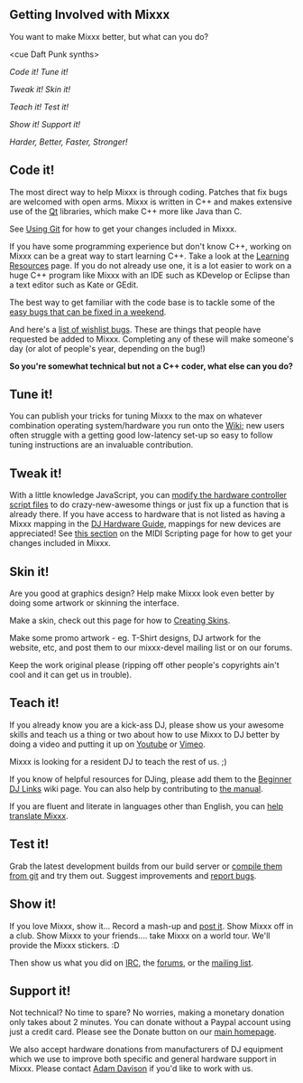 ## Getting Involved with Mixxx

You want to make Mixxx better, but what can you do?

\<cue Daft Punk synths\>

*Code it\! Tune it\!*

*Tweak it\! Skin it\!*

*Teach it\! Test it\!*

*Show it\! Support it\!*

*Harder, Better, Faster, Stronger\!*

## Code it\!

The most direct way to help Mixxx is through coding. Patches that fix
bugs are welcomed with open arms. Mixxx is written in C++ and makes
extensive use of the [Qt](http://qt.io/) libraries, which make C++ more
like Java than C.

See [Using Git](Using%20Git) for how to get your changes included in
Mixxx.

If you have some programming experience but don't know C++, working on
Mixxx can be a great way to start learning C++. Take a look at the
[Learning Resources](Learning%20Resources) page. If you do not already
use one, it is a lot easier to work on a huge C++ program like Mixxx
with an IDE such as KDevelop or Eclipse than a text editor such as Kate
or GEdit.

The best way to get familiar with the code base is to tackle some of the
[easy bugs that can be fixed in a
weekend](https://bugs.launchpad.net/mixxx/+bugs?field.searchtext=&orderby=-importance&field.status%3Alist=NEW&field.status%3Alist=EXPIRED&field.status%3Alist=CONFIRMED&field.status%3Alist=TRIAGED&field.status%3Alist=INPROGRESS&field.status%3Alist=INCOMPLETE_WITH_RESPONSE&field.status%3Alist=INCOMPLETE_WITHOUT_RESPONSE&assignee_option=any&field.assignee=&field.bug_reporter=&field.bug_supervisor=&field.bug_commenter=&field.subscriber=&field.tag=easy+weekend&field.tags_combinator=ANY&field.has_cve.used=&field.omit_dupes.used=&field.omit_dupes=on&field.affects_me.used=&field.has_patch.used=&field.has_branches.used=&field.has_no_branches.used=&field.has_blueprints.used=&field.has_no_blueprints.used=&search=Search).

And here's a [list of wishlist
bugs](https://bugs.launchpad.net/mixxx/+bugs?field.searchtext=&orderby=-importance&field.status%3Alist=NEW&field.status%3Alist=EXPIRED&field.status%3Alist=CONFIRMED&field.status%3Alist=TRIAGED&field.status%3Alist=INPROGRESS&field.status%3Alist=INCOMPLETE_WITH_RESPONSE&field.status%3Alist=INCOMPLETE_WITHOUT_RESPONSE&field.importance%3Alist=WISHLIST&assignee_option=any&field.assignee=&field.bug_reporter=&field.bug_supervisor=&field.bug_commenter=&field.subscriber=&field.tag=&field.tags_combinator=ANY&field.has_cve.used=&field.omit_dupes.used=&field.omit_dupes=on&field.affects_me.used=&field.has_patch.used=&field.has_branches.used=&field.has_no_branches.used=&field.has_blueprints.used=&field.has_no_blueprints.used=&search=Search).
These are things that people have requested be added to Mixxx.
Completing any of these will make someone's day (or alot of people's
year, depending on the bug\!)

**So you're somewhat technical but not a C++ coder, what else can you
do?**

## Tune it\!

You can publish your tricks for tuning Mixxx to the max on whatever
combination operating system/hardware you run onto the
[Wiki](http://mixxx.org/wiki/); new users often struggle with a getting
good low-latency set-up so easy to follow tuning instructions are an
invaluable contribution.

## Tweak it\!

With a little knowledge JavaScript, you can [modify the hardware
controller script files](midi_scripting) to do crazy-new-awesome things
or just fix up a function that is already there. If you have access to
hardware that is not listed as having a Mixxx mapping in the [DJ
Hardware Guide](hardware%20compatibility), mappings for new devices are
appreciated\! See [this
section](midi_scripting#setting_up_git_and_getting_your_mapping_included_in_mixxx)
on the MIDI Scripting page for how to get your changes included in
Mixxx.

## Skin it\!

Are you good at graphics design? Help make Mixxx look even better by
doing some artwork or skinning the interface.

Make a skin, check out this page for how to [Creating
Skins](Creating%20Skins).

Make some promo artwork - eg. T-Shirt designs, DJ artwork for the
website, etc, and post them to our mixxx-devel mailing list or on our
forums.

Keep the work original please (ripping off other people's copyrights
ain't cool and it can get us in trouble).

## Teach it\!

If you already know you are a kick-ass DJ, please show us your awesome
skills and teach us a thing or two about how to use Mixxx to DJ better
by doing a video and putting it up on
[Youtube](http://www.youtube.com/results?search_query=mixxx) or
[Vimeo](http://www.vimeo.com/videos/search:mixxx).

Mixxx is looking for a resident DJ to teach the rest of us. ;)

If you know of helpful resources for DJing, please add them to the
[Beginner DJ Links](Beginner%20DJ%20Links) wiki page. You can also help
by contributing to [the manual](https://github.com/mixxxdj/manual).

If you are fluent and literate in languages other than English, you can
[help translate Mixxx](internationalization).

## Test it\!

Grab the latest development builds from our build server or [compile
them from git](start#building%20Mixxx) and try them out. Suggest
improvements and [report bugs](reporting%20bugs).

## Show it\!

If you love Mixxx, show it... Record a mash-up and [post
it](http://soundcloud.com/). Show Mixxx off in a club. Show Mixxx to
your friends.... take Mixxx on a world tour. We'll provide the Mixxx
stickers. :D

Then show us what you did on [IRC](irc://freenode.net/#mixxx), the
[forums](http://mixxx.org/forums/), or the [mailing
list](https://lists.sourceforge.net/lists/listinfo/mixxx-devel).

## Support it\!

Not technical? No time to spare? No worries, making a monetary donation
only takes about 2 minutes. You can donate without a Paypal account
using just a credit card. Please see the Donate button on our [main
homepage](http://mixxx.org/).

We also accept hardware donations from manufacturers of DJ equipment
which we use to improve both specific and general hardware support in
Mixxx. Please contact [Adam Davison](adamd@mixxx.org) if you'd like to
work with us.
